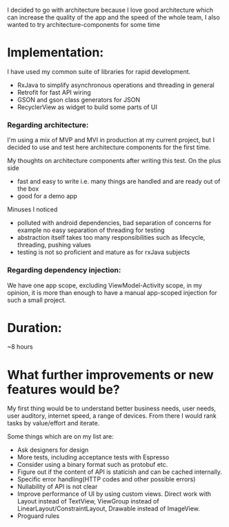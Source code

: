 I decided to go with architecture because I love good architecture which can 
increase the quality of the app and the speed of the whole team, 
I also wanted to try architecture-components for some time  

# Implementation:

I have used my common suite of libraries for rapid development.
- RxJava to simplify asynchronous operations and threading in general
- Retrofit for fast API wiring
- GSON and gson class generators for JSON
- RecyclerView as widget to build some parts of UI 

### Regarding architecture:

I'm using a mix of MVP and MVI in production at my current project, but I decided to use and test here 
architecture components for the first time.

My thoughts on architecture components after writing this test.
On the plus side
- fast and easy to write i.e. many things are handled and are ready out of the box
- good for a demo app

Minuses I noticed
- polluted with android dependencies, bad separation of concerns 
for example no easy separation of threading for testing
- abstraction itself takes too many responsibilities such as lifecycle, threading, pushing values
- testing is not so proficient and mature as for rxJava subjects

### Regarding dependency injection:

We have one app scope, excluding ViewModel-Activity scope, in my opinion, it is more than 
enough to have a manual app-scoped injection for such a small project.

# Duration:

~8 hours

# What further improvements or new features would be?

My first thing would be to understand better business needs, user needs, 
user auditory, internet speed, a range of devices. From there I would rank tasks by value/effort and iterate.

Some things which are on my list are:

* Ask designers for design
* More tests, including acceptance tests with Espresso
* Consider using a binary format such as protobuf etc.
* Figure out if the content of API is staticish and can be cached internally.
* Specific error handling(HTTP codes and other possible errors)
* Nullability of API is not clear
* Improve performance of UI by using custom views. 
Direct work with Layout instead of TextView, 
ViewGroup instead of LinearLayout/ConstraintLayout, 
Drawable instead of ImageView.
* Proguard rules